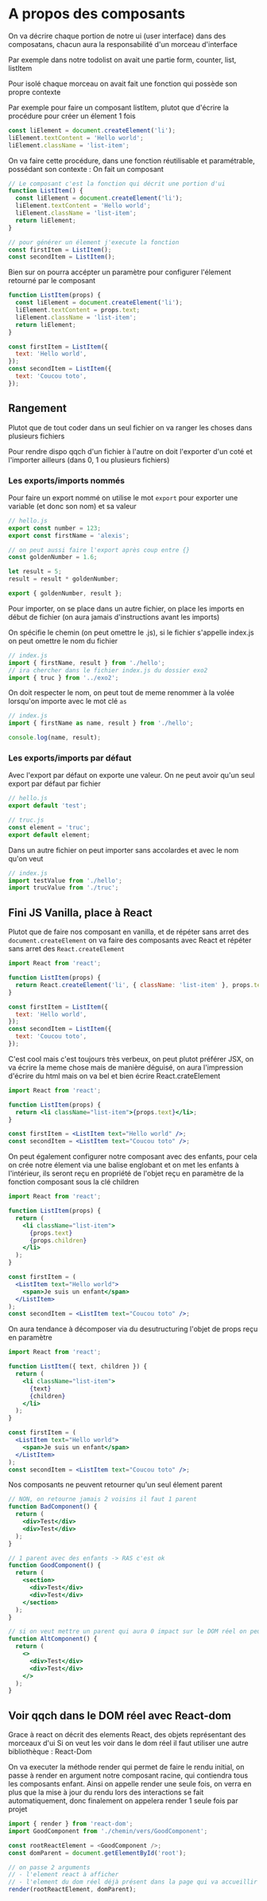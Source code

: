 # A propos des composants

On va décrire chaque portion de notre ui (user interface) dans des composatans, chacun aura la responsabilité d'un morceau d'interface

Par exemple dans notre todolist on avait une partie form, counter, list, listItem

Pour isolé chaque morceau on avait fait une fonction qui possède son propre contexte

Par exemple pour faire un composant listItem, plutot que d'écrire la procédure pour créer un élement 1 fois

```js
const liElement = document.createElement('li');
liElement.textContent = 'Hello world';
liElement.className = 'list-item';
```

On va faire cette procédure, dans une fonction réutilisable et paramétrable, possédant son contexte : On fait un composant

```js
// Le composant c'est la fonction qui décrit une portion d'ui
function ListItem() {
  const liElement = document.createElement('li');
  liElement.textContent = 'Hello world';
  liElement.className = 'list-item';
  return liElement;
}

// pour générer un élement j'execute la fonction
const firstItem = ListItem();
const secondItem = ListItem();
```

Bien sur on pourra accépter un paramètre pour configurer l'élement retourné par le composant

```js
function ListItem(props) {
  const liElement = document.createElement('li');
  liElement.textContent = props.text;
  liElement.className = 'list-item';
  return liElement;
}

const firstItem = ListItem({
  text: 'Hello world',
});
const secondItem = ListItem({
  text: 'Coucou toto',
});
```

## Rangement

Plutot que de tout coder dans un seul fichier on va ranger les choses dans plusieurs fichiers

Pour rendre dispo qqch d'un fichier à l'autre on doit l'exporter d'un coté et l'importer ailleurs (dans 0, 1 ou plusieurs fichiers)

### Les exports/imports nommés

Pour faire un export nommé on utilise le mot `export` pour exporter une variable (et donc son nom) et sa valeur

```js
// hello.js
export const number = 123;
export const firstName = 'alexis';

// on peut aussi faire l'export après coup entre {}
const goldenNumber = 1.6;

let result = 5;
result = result * goldenNumber;

export { goldenNumber, result };
```

Pour importer, on se place dans un autre fichier, on place les imports en début de fichier (on aura jamais d'instructions avant les imports)

On spécifie le chemin (on peut omettre le .js), si le fichier s'appelle index.js on peut omettre le nom du fichier

```js
// index.js
import { firstName, result } from './hello';
// ira chercher dans le fichier index.js du dossier exo2
import { truc } from '../exo2';
```

On doit respecter le nom, on peut tout de meme renommer à la volée lorsqu'on importe avec le mot clé `as`

```js
// index.js
import { firstName as name, result } from './hello';

console.log(name, result);
```

### Les exports/imports par défaut

Avec l'export par défaut on exporte une valeur. On ne peut avoir qu'un seul export par défaut par fichier

```js
// hello.js
export default 'test';
```

```js
// truc.js
const element = 'truc';
export default element;
```

Dans un autre fichier on peut importer sans accolardes et avec le nom qu'on veut

```js
// index.js
import testValue from './hello';
import trucValue from './truc';
```

## Fini JS Vanilla, place à React

Plutot que de faire nos composant en vanilla, et de répéter sans arret des `document.createElement` on va faire des composants avec React et répéter sans arret des `React.createElement`

```jsx
import React from 'react';

function ListItem(props) {
  return React.createElement('li', { className: 'list-item' }, props.text);
}

const firstItem = ListItem({
  text: 'Hello world',
});
const secondItem = ListItem({
  text: 'Coucou toto',
});
```

C'est cool mais c'est toujours très verbeux, on peut plutot préférer JSX, on va écrire la meme chose mais de manière déguisé, on aura l'impression d'écrire du html mais on va bel et bien écrire React.crateElement

```jsx
import React from 'react';

function ListItem(props) {
  return <li className="list-item">{props.text}</li>;
}

const firstItem = <ListItem text="Hello world" />;
const secondItem = <ListItem text="Coucou toto" />;
```

On peut également configurer notre composant avec des enfants, pour cela on crée notre élement via une balise englobant et on met les enfants à l'intérieur, ils seront reçu en propriété de l'objet reçu en paramètre de la fonction composant sous la clé children

```jsx
import React from 'react';

function ListItem(props) {
  return (
    <li className="list-item">
      {props.text}
      {props.children}
    </li>
  );
}

const firstItem = (
  <ListItem text="Hello world">
    <span>Je suis un enfant</span>
  </ListItem>
);
const secondItem = <ListItem text="Coucou toto" />;
```

On aura tendance à décomposer via du desutructuring l'objet de props reçu en paramètre

```jsx
import React from 'react';

function ListItem({ text, children }) {
  return (
    <li className="list-item">
      {text}
      {children}
    </li>
  );
}

const firstItem = (
  <ListItem text="Hello world">
    <span>Je suis un enfant</span>
  </ListItem>
);
const secondItem = <ListItem text="Coucou toto" />;
```

Nos composants ne peuvent retourner qu'un seul élement parent

```jsx
// NON, on retourne jamais 2 voisins il faut 1 parent
function BadComponent() {
  return (
    <div>Test</div>
    <div>Test</div>
  );
}

// 1 parent avec des enfants -> RAS c'est ok
function GoodComponent() {
  return (
    <section>
      <div>Test</div>
      <div>Test</div>
    </section>
  );
}

// si on veut mettre un parent qui aura 0 impact sur le DOM réel on peut mettre un fragment
function AltComponent() {
  return (
    <>
      <div>Test</div>
      <div>Test</div>
    </>
  );
}
```

## Voir qqch dans le DOM réel avec React-dom

Grace à react on décrit des elements React, des objets représentant des morceaux d'ui
Si on veut les voir dans le dom réel il faut utiliser une autre bibliothèque : React-Dom

On va executer la méthode render qui permet de faire le rendu initial, on passe à render en argument notre composant racine, qui contiendra tous les composants enfant. Ainsi on appelle render une seule fois, on verra en plus que la mise à jour du rendu lors des interactions se fait automatiquement, donc finalement on appelera render 1 seule fois par projet

```js
import { render } from 'react-dom';
import GoodComponent from './chemin/vers/GoodComponent';

const rootReactElement = <GoodComponent />;
const domParent = document.getElementById('root');

// on passe 2 arguments
// - l'element react à afficher
// - l'element du dom réel déjà présent dans la page qui va accueillir mon appli react
render(rootReactElement, domParent);

```

